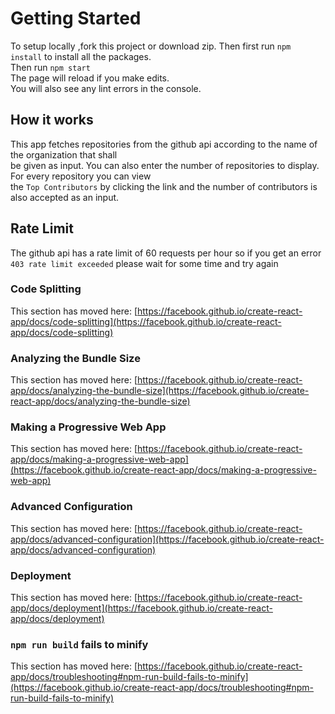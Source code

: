 # Getting Started

To setup locally ,fork this project or download zip. Then first run `npm install` to install all the packages.\
Then run `npm start`\
The page will reload if you make edits.\
You will also see any lint errors in the console.

## How it works
This app fetches repositories from the github api according to the name of the organization that shall\
be given as input. You can also enter the number of repositories to display. For every repository you can view\
the `Top Contributors` by clicking the link and the number of contributors is also accepted as an input.


## Rate Limit 
The github api has a rate limit of 60 requests per hour so if you get an error `403 rate limit exceeded` please wait for some time and try again

### Code Splitting

This section has moved here: [https://facebook.github.io/create-react-app/docs/code-splitting](https://facebook.github.io/create-react-app/docs/code-splitting)

### Analyzing the Bundle Size

This section has moved here: [https://facebook.github.io/create-react-app/docs/analyzing-the-bundle-size](https://facebook.github.io/create-react-app/docs/analyzing-the-bundle-size)

### Making a Progressive Web App

This section has moved here: [https://facebook.github.io/create-react-app/docs/making-a-progressive-web-app](https://facebook.github.io/create-react-app/docs/making-a-progressive-web-app)

### Advanced Configuration

This section has moved here: [https://facebook.github.io/create-react-app/docs/advanced-configuration](https://facebook.github.io/create-react-app/docs/advanced-configuration)

### Deployment

This section has moved here: [https://facebook.github.io/create-react-app/docs/deployment](https://facebook.github.io/create-react-app/docs/deployment)

### `npm run build` fails to minify

This section has moved here: [https://facebook.github.io/create-react-app/docs/troubleshooting#npm-run-build-fails-to-minify](https://facebook.github.io/create-react-app/docs/troubleshooting#npm-run-build-fails-to-minify)
